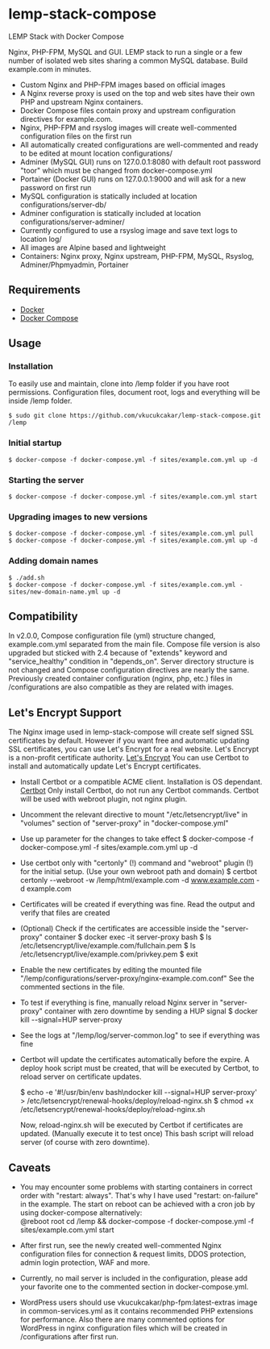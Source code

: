 # lemp-stack-compose

LEMP Stack with Docker Compose

Nginx, PHP-FPM, MySQL and GUI.
LEMP stack to run a single or a few number of isolated web sites sharing a common MySQL database.
Build example.com in minutes.

* Custom Nginx and PHP-FPM images based on official images
* A Nginx reverse proxy is used on the top and web sites have their own PHP and upstream Nginx containers.
* Docker Compose files contain proxy and upstream configuration directives for example.com. 
* Nginx, PHP-FPM and rsyslog images will create well-commented configuration files on the first run
* All automatically created configurations are well-commented and ready to be edited at mount location configurations/
* Adminer (MySQL GUI) runs on 127.0.0.1:8080 with default root password "toor" which must be changed from docker-compose.yml
* Portainer (Docker GUI) runs on 127.0.0.1:9000 and will ask for a new password on first run
* MySQL configuration is statically included at location configurations/server-db/
* Adminer configuration is statically included at location configurations/server-adminer/
* Currently configured to use a rsyslog image and save text logs to location log/
* All images are Alpine based and lightweight
* Containers: Nginx proxy, Nginx upstream, PHP-FPM, MySQL, Rsyslog, Adminer/Phpmyadmin, Portainer

## Requirements

* [Docker](https://docs.docker.com/engine/installation/#server )
* [Docker Compose](https://docs.docker.com/compose/install/ )

## Usage

### Installation

To easily use and maintain, clone into /lemp folder if you have root permissions.
Configuration files, document root, logs and everything will be inside /lemp folder.

	$ sudo git clone https://github.com/vkucukcakar/lemp-stack-compose.git /lemp

### Initial startup
	$ docker-compose -f docker-compose.yml -f sites/example.com.yml up -d

### Starting the server
	$ docker-compose -f docker-compose.yml -f sites/example.com.yml start
	
### Upgrading images to new versions
	$ docker-compose -f docker-compose.yml -f sites/example.com.yml pull
	$ docker-compose -f docker-compose.yml -f sites/example.com.yml up -d
	
### Adding domain names
	$ ./add.sh
	$ docker-compose -f docker-compose.yml -f sites/example.com.yml -sites/new-domain-name.yml up -d

## Compatibility

In v2.0.0, Compose configuration file (yml) structure changed, example.com.yml separated from the main file.
Compose file version is also upgraded but sticked with 2.4 because of "extends" keyword and "service_healthy" condition in "depends_on".
Server directory structure is not changed and Compose configuration directives are nearly the same.
Previously created container configuration (nginx, php, etc.) files in /configurations are also compatible as they are related with images.

## Let's Encrypt Support

The Nginx image used in lemp-stack-compose will create self signed SSL certificates by default.
However if you want free and automatic updating SSL certificates, you can use Let's Encrypt for a real website. 
Let's Encrypt is a non-profit certificate authority. [Let's Encrypt](https://letsencrypt.org/ )
You can use Certbot to install and automatically update Let's Encrypt certificates.

* Install Certbot or a compatible ACME client. Installation is OS dependant. 
  [Certbot](https://certbot.eff.org/instructions ) 
  Only install Certbot, do not run any Certbot commands. Certbot will be used with webroot plugin, not nginx plugin.

* Uncomment the relevant directive to mount "/etc/letsencrypt/live" in "volumes" section of "server-proxy" in "docker-compose.yml"

* Use up parameter for the changes to take effect
	$ docker-compose -f docker-compose.yml -f sites/example.com.yml up -d

* Use certbot only with "certonly" (!) command and "webroot" plugin (!) for the initial setup. (Use your own webroot path and domain)
	$ certbot certonly --webroot -w /lemp/html/example.com -d www.example.com -d example.com

* Certificates will be created if everything was fine. Read the output and verify that files are created
	
* (Optional) Check if the certificates are accessible inside the "server-proxy" container
	$ docker exec -it server-proxy bash
	$ ls /etc/letsencrypt/live/example.com/fullchain.pem
	$ ls /etc/letsencrypt/live/example.com/privkey.pem
	$ exit

* Enable the new certificates by editing the mounted file "/lemp/configurations/server-proxy/nginx-example.com.conf"
  See the commented sections in the file.

* To test if everything is fine, manually reload Nginx server in "server-proxy" container with zero downtime by sending a HUP signal
	$ docker kill --signal=HUP server-proxy

* See the logs at "/lemp/log/server-common.log" to see if everything was fine

* Certbot will update the certificates automatically before the expire.
  A deploy hook script must be created, that will be executed by Certbot, to reload server on certificate updates.
  
	$ echo -e '#!/usr/bin/env bash\ndocker kill --signal=HUP server-proxy' > /etc/letsencrypt/renewal-hooks/deploy/reload-nginx.sh
	$ chmod +x /etc/letsencrypt/renewal-hooks/deploy/reload-nginx.sh

  Now, reload-nginx.sh will be executed by Certbot if certificates are updated. (Manually execute it to test once)
  This bash script will reload server (of course with zero downtime).
  

## Caveats

* You may encounter some problems with starting containers in correct order with "restart: always".
  That's why I have used "restart: on-failure" in the example.
  The start on reboot can be achieved with a cron job by using docker-compose alternatively:  
  @reboot root cd /lemp && docker-compose -f docker-compose.yml -f sites/example.com.yml start

* After first run, see the newly created well-commented Nginx configuration files for connection & request limits, DDOS protection, admin login protection, WAF and more.  

* Currently, no mail server is included in the configuration, please add your favorite one to the commented section in docker-compose.yml.

* WordPress users should use vkucukcakar/php-fpm:latest-extras image in common-services.yml as it contains recommended PHP extensions
  for performance. Also there are many commented options for WordPress in nginx configuration files which will be created in /configurations after first run.
